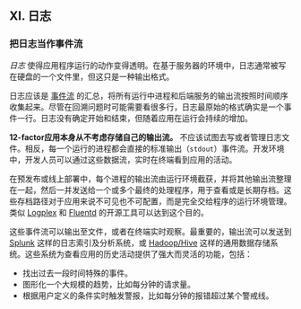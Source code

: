## XI. 日志

### 把日志当作事件流

*日志* 使得应用程序运行的动作变得透明。在基于服务器的环境中，日志通常被写在硬盘的一个文件里，但这只是一种输出格式。

日志应该是 [事件流](https://adam.herokuapp.com/past/2011/4/1/logs_are_streams_not_files/) 的汇总，将所有运行中进程和后端服务的输出流按照时间顺序收集起来。尽管在回溯问题时可能需要看很多行，日志最原始的格式确实是一个事件一行。日志没有确定开始和结束，但随着应用在运行会持续的增加。

**12-factor应用本身从不考虑存储自己的输出流。** 不应该试图去写或者管理日志文件。相反，每一个运行的进程都会直接的标准输出（`stdout`）事件流。开发环境中，开发人员可以通过这些数据流，实时在终端看到应用的活动。

在预发布或线上部署中，每个进程的输出流由运行环境截获，并将其他输出流整理在一起，然后一并发送给一个或多个最终的处理程序，用于查看或是长期存档。这些存档路径对于应用来说不可见也不可配置，而是完全交给程序的运行环境管理。类似 [Logplex](https://github.com/heroku/logplex) 和 [Fluentd](https://github.com/fluent/fluentd) 的开源工具可以达到这个目的。

这些事件流可以输出至文件，或者在终端实时观察。最重要的，输出流可以发送到 [Splunk](http://www.splunk.com/) 这样的日志索引及分析系统，或 [Hadoop/Hive](http://hive.apache.org/) 这样的通用数据存储系统。这些系统为查看应用的历史活动提供了强大而灵活的功能，包括：

* 找出过去一段时间特殊的事件。
* 图形化一个大规模的趋势，比如每分钟的请求量。
* 根据用户定义的条件实时触发警报，比如每分钟的报错超过某个警戒线。
